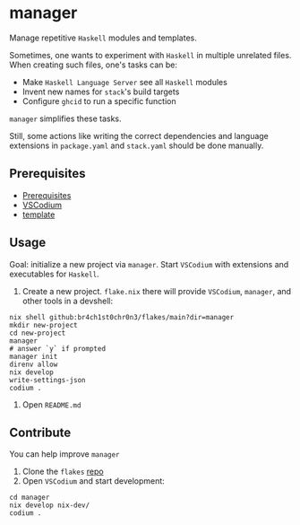 # manager

Manage repetitive `Haskell` modules and templates.

Sometimes, one wants to experiment with `Haskell` in multiple unrelated files. When creating such files, one's tasks can be:

- Make `Haskell Language Server` see all `Haskell` modules
- Invent new names for `stack`'s build targets
- Configure `ghcid` to run a specific function

`manager` simplifies these tasks.

Still, some actions like writing the correct dependencies and language extensions in `package.yaml` and `stack.yaml` should be done manually.

## Prerequisites

- [Prerequisites](https://github.com/br4ch1st0chr0n3/flakes#prerequisites)
- [VSCodium](https://github.com/br4ch1st0chr0n3/flakes/tree/main/templates/codium/haskell)
- [template](./template/README.md)

## Usage

Goal: initialize a new project via `manager`. Start `VSCodium` with extensions and executables for `Haskell`.

1. Create a new project. `flake.nix` there will provide `VSCodium`, `manager`, and other tools in a devshell:

```console
nix shell github:br4ch1st0chr0n3/flakes/main?dir=manager
mkdir new-project
cd new-project
manager
# answer `y` if prompted
manager init
direnv allow
nix develop
write-settings-json
codium .
```

1. Open `README.md`

## Contribute

You can help improve `manager`

1. Clone the `flakes` [repo](https://github.com/br4ch1st0chr0n3/flakes)
1. Open `VSCodium` and start development:

  ```console
  cd manager
  nix develop nix-dev/
  codium .
  ```
